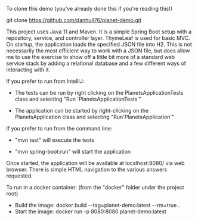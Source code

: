 To clone this demo (you've already done this if you're reading this!)

git clone https://github.com/danhull76/planet-demo.git

This project uses Java 11 and Maven.  It is a simple Spring Boot setup with a repository, service, and controller layer.  ThymeLeaf is used for basic MVC.  On startup, the application loads the specified JSON file into H2.  This is not necessarily the most efficient way to work with a JSON file, but does allow me to use the exercise to show off a little bit more of a standard web service stack by adding a relational database and a few different ways of interacting with it.

If you prefer to run from IntelliJ:
* The tests can be run by right clicking on the PlanetsApplicationTests class and selecting "Run 'PlanetsApplicationTests'"

* The application can be started by right-clicking on the PlanetsApplication class and selecting "Run'PlanetsApplication'"

If you prefer to run from the command line:
* "mvn test" will execute the tests

* "mvn spring-boot:run" will start the application

Once started, the application will be available at localhost:8080/ via web browser.  There is simple HTML navigation to the various answers requested.


To run in a docker container:
(from the "docker" folder under the project root)
* Build the image: docker build --tag=planet-demo:latest --rm=true .
* Start the image: docker run -p 8080:8080 planet-demo:latest
